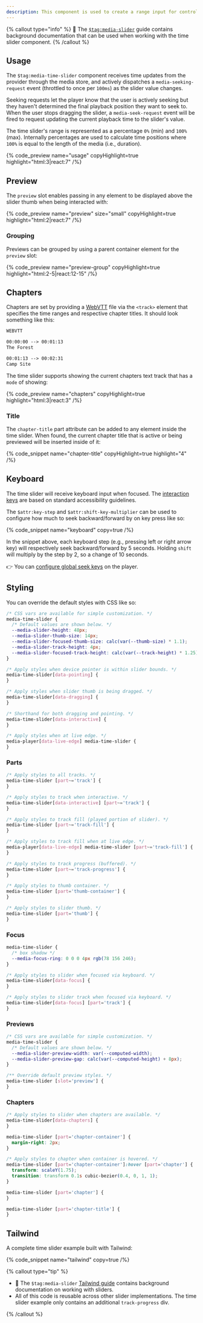 ```yaml
---
description: This component is used to create a range input for controlling the current time of playback.
---
```


{% callout type="info" %}
📖 The [`$tag:media-slider`](/docs/player/components/sliders/slider) guide contains background
documentation that can be used when working with the time slider component.
{% /callout %}

## Usage

The `$tag:media-time-slider` component receives time updates from the provider through the media store,
and actively dispatches a `media-seeking-request` event (throttled to once per `100ms`) as the
slider value changes.

Seeking requests let the player know that the user is actively seeking but they haven't
determined the final playback position they want to seek to. When the user stops dragging the
slider, a `media-seek-request` event will be fired to request updating the current playback time
to the slider's value.

The time slider's range is represented as a percentage `0%` (min) and `100%` (max). Internally
percentages are used to calculate time positions where `100%` is equal to the length of the
media (i.e., duration).

{% code_preview name="usage" copyHighlight=true highlight="html:3|react:7" /%}

## Preview

The `preview` slot enables passing in any element to be displayed above the slider thumb
when being interacted with:

{% code_preview name="preview" size="small" copyHighlight=true highlight="html:2|react:7" /%}

### Grouping

Previews can be grouped by using a parent container element for the `preview` slot:

{% code_preview name="preview-group" copyHighlight=true highlight="html:2-5|react:12-15" /%}

## Chapters

Chapters are set by providing a [WebVTT](https://developer.mozilla.org/en-US/docs/react/Web/API/WebVTT_API)
file via the `<track>` element that specifies the time ranges and respective chapter titles. It
should look something like this:

```txt
WEBVTT

00:00:00 --> 00:01:13
The Forest

00:01:13 --> 00:02:31
Camp Site
```

The time slider supports showing the current chapters text track that has a `mode` of showing:

{% code_preview name="chapters" copyHighlight=true highlight="html:3|react:3" /%}

### Title

The `chapter-title` part attribute can be added to any element inside the time slider. When
found, the current chapter title that is active or being previewed will be inserted inside of it:

{% code_snippet name="chapter-title" copyHighlight=true highlight="4" /%}

## Keyboard

The time slider will receive keyboard input when focused. The [interaction keys](https://developer.mozilla.org/en-US/docs/Web/Accessibility/ARIA/Roles/slider_role#keyboard_interactions) are based on
standard accessibility guidelines.

The `$attr:key-step` and `$attr:shift-key-multiplier` can be used to configure how much to seek
backward/forward by on key press like so:

{% code_snippet name="keyboard" copy=true /%}

In the snippet above, each keyboard step (e.g., pressing left or right arrow key) will
respectively seek backward/forward by 5 seconds. Holding `shift` will multiply by the
step by 2, so a change of 10 seconds.

👉 You can [configure global seek keys](/docs/player/core-concepts/keyboard#configuring-shortcuts)
on the player.

## Styling

You can override the default styles with CSS like so:

```css {% copy=true %}
/* CSS vars are available for simple customization. */
media-time-slider {
  /* Default values are shown below. */
  --media-slider-height: 48px;
  --media-slider-thumb-size: 14px;
  --media-slider-focused-thumb-size: calc(var(--thumb-size) * 1.1);
  --media-slider-track-height: 4px;
  --media-slider-focused-track-height: calc(var(--track-height) * 1.25);
}

/* Apply styles when device pointer is within slider bounds. */
media-time-slider[data-pointing] {
}

/* Apply styles when slider thumb is being dragged. */
media-time-slider[data-dragging] {
}

/* Shorthand for both dragging and pointing. */
media-time-slider[data-interactive] {
}

/* Apply styles when at live edge. */
media-player[data-live-edge] media-time-slider {
}
```

### Parts

```css {% copy=true %}
/* Apply styles to all tracks. */
media-time-slider [part~='track'] {
}

/* Apply styles to track when interactive. */
media-time-slider[data-interactive] [part~='track'] {
}

/* Apply styles to track fill (played portion of slider). */
media-time-slider [part~='track-fill'] {
}

/* Apply styles to track fill when at live edge. */
media-player[data-live-edge] media-time-slider [part~='track-fill'] {
}

/* Apply styles to track progress (buffered). */
media-time-slider [part~='track-progress'] {
}

/* Apply styles to thumb container. */
media-time-slider [part='thumb-container'] {
}

/* Apply styles to slider thumb. */
media-time-slider [part='thumb'] {
}
```

### Focus

```css {% copy=true %}
media-time-slider {
  /* box shadow */
  --media-focus-ring: 0 0 0 4px rgb(78 156 246);
}

/* Apply styles to slider when focused via keyboard. */
media-time-slider[data-focus] {
}

/* Apply styles to slider track when focused via keyboard. */
media-time-slider[data-focus] [part='track'] {
}
```

### Previews

```css
/* CSS vars are available for simple customization. */
media-time-slider {
  /* Default values are shown below. */
  --media-slider-preview-width: var(--computed-width);
  --media-slider-preview-gap: calc(var(--computed-height) + 8px);
}

/** Override default preview styles. */
media-time-slider [slot='preview'] {
}
```

### Chapters

```css
/* Apply styles to slider when chapters are available. */
media-time-slider[data-chapters] {
}

media-time-slider [part='chapter-container'] {
  margin-right: 2px;
}

/* Apply styles to chapter when container is hovered. */
media-time-slider [part='chapter-container']:hover [part='chapter'] {
  transform: scaleY(1.75);
  transition: transform 0.1s cubic-bezier(0.4, 0, 1, 1);
}

media-time-slider [part='chapter'] {
}

media-time-slider [part='chapter-title'] {
}
```

## Tailwind

A complete time slider example built with Tailwind:

{% code_snippet name="tailwind" copy=true /%}

{% callout type="tip" %}

- 📖 The `$tag:media-slider` [Tailwind guide](/docs/player/components/sliders/slider#tailwind)
  contains background documentation on working with sliders.
- All of this code is reusable across other slider implementations. The time slider example only
  contains an additional `track-progress` div.

{% /callout %}
